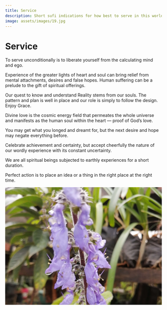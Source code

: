 ```yaml
---
title: Service
description: Short sufi indications for how best to serve in this world.
image: assets/images/19.jpg
---
```


# Service

<div class="aphorism-text">

To serve unconditionally is to liberate yourself from the calculating mind and ego.  

<div class="div"></div>

Experience of the greater lights of heart and soul can bring relief from mental attachments, desires and false hopes. Human suffering can be a prelude to the gift of spiritual offerings.  

<div class="div"></div>

Our quest to know and understand Reality stems from our souls. The pattern and plan is well in place and our role is simply to follow the design. Enjoy Grace. 

<div class="div"></div>

Divine love is the cosmic energy field that permeates the whole universe and manifests as the human soul within the heart — proof of God’s love. 

<div class="div"></div>

You may get what you longed and dreamt for, but the next desire and hope may negate everything before.

<div class="div"></div>

Celebrate achievement and certainty, but accept cheerfully the nature of our wordly experience with its constant uncertainty.

<div class="div"></div>

We are all spiritual beings subjected to earthly experiences for a short duration.  

<div class="div"></div>

Perfect action is to place an idea or a thing in the right place at the right time. 

<div class="div"></div>

![](../../assets/images/19.jpg)